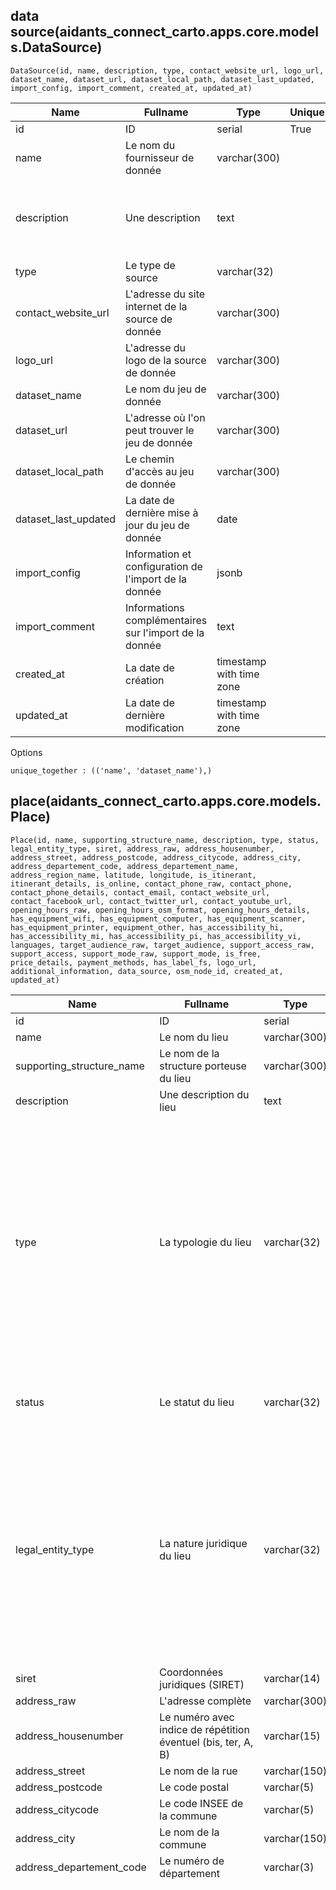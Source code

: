 



## data source(aidants_connect_carto.apps.core.models.DataSource)

```
DataSource(id, name, description, type, contact_website_url, logo_url, dataset_name, dataset_url, dataset_local_path, dataset_last_updated, import_config, import_comment, created_at, updated_at)
```

|Name|Fullname|Type|Unique|Null/Blank|Comment|Example|
|---|---|---|---|---|---|---|
|id |ID |serial |True |Blank | | |
|name |Le nom du fournisseur de donnée |varchar(300) | | | | |
|description |Une description |text | |Blank | |Plus de détails sur la source de donnée |
|type |Le type de source |varchar(32) | | | | |
|contact_website_url |L'adresse du site internet de la source de donnée |varchar(300) | |Blank | | |
|logo_url |L'adresse du logo de la source de donnée |varchar(300) | |Blank | | |
|dataset_name |Le nom du jeu de donnée |varchar(300) | | | | |
|dataset_url |L'adresse où l'on peut trouver le jeu de donnée |varchar(300) | |Blank | | |
|dataset_local_path |Le chemin d'accès au jeu de donnée |varchar(300) | | | | |
|dataset_last_updated |La date de dernière mise à jour du jeu de donnée |date | |Both | | |
|import_config |Information et configuration de l'import de la donnée |jsonb | |Both | | |
|import_comment |Informations complémentaires sur l'import de la donnée |text | |Blank | | |
|created_at |La date de création |timestamp with time zone | |Blank | | |
|updated_at |La date de dernière modification |timestamp with time zone | |Blank | | |

Options
```
unique_together : (('name', 'dataset_name'),)
```


## place(aidants_connect_carto.apps.core.models.Place)

```
Place(id, name, supporting_structure_name, description, type, status, legal_entity_type, siret, address_raw, address_housenumber, address_street, address_postcode, address_citycode, address_city, address_departement_code, address_departement_name, address_region_name, latitude, longitude, is_itinerant, itinerant_details, is_online, contact_phone_raw, contact_phone, contact_phone_details, contact_email, contact_website_url, contact_facebook_url, contact_twitter_url, contact_youtube_url, opening_hours_raw, opening_hours_osm_format, opening_hours_details, has_equipment_wifi, has_equipment_computer, has_equipment_scanner, has_equipment_printer, equipment_other, has_accessibility_hi, has_accessibility_mi, has_accessibility_pi, has_accessibility_vi, languages, target_audience_raw, target_audience, support_access_raw, support_access, support_mode_raw, support_mode, is_free, price_details, payment_methods, has_label_fs, logo_url, additional_information, data_source, osm_node_id, created_at, updated_at)
```

|Name|Fullname|Type|Unique|Null/Blank|Comment|Example|
|---|---|---|---|---|---|---|
|id |ID |serial |True |Blank | | |
|name |Le nom du lieu |varchar(300) | | | |BetaGouv |
|supporting_structure_name |Le nom de la structure porteuse du lieu |varchar(300) | |Blank | |Services du Premier Ministre |
|description |Une description du lieu |text | |Blank | |L'incubateur de Services Numériques de l'État |
|type |La typologie du lieu |varchar(32) | | |**UNE SEULE valeur possible**<br>- Administration - Collectivité territoriale<br>- Association<br>- Bibliothèque - Médiathèque<br>- Commune (Ville, CCAS, Centre Culturel...)<br>- Centre social<br>- Département (UTPAS, MDS, MDSI, UTAS...)<br>- Espace Public Numérique (EPN)<br>- Organisme de formations<br>- Intercommunalité (EPCI)<br>- La Poste<br>- Maison de quartier<br>- Maison de Service au Public (MSAP)<br>- Pôle Emploi<br>- Point Information Médiation Multi Services (PIMMS)<br>- Préfecture, Sous-Préfecture<br>- Organisme de sécurité sociale (CAF, CPAM, CARSAT, MSA...)<br>- Tiers-lieu & coworking, FabLab<br>- Autre, Inconnu |Administration |
|status |Le statut du lieu |varchar(32) | | |**UNE SEULE valeur possible**<br>- Public<br>- Privé<br>- Public / Privé<br>- Autre, Inconnu |Public |
|legal_entity_type |La nature juridique du lieu |varchar(32) | | |**UNE SEULE valeur possible**<br>- Association<br>- Collectivité locale ou territoriale<br>- Coopérative d'Activités et d'Entrepreneur·es (CAE)<br>- Établissement public de coopération intercommunale (EPCI)<br>- Établissement public à caractère industriel et commercial (EPIC)<br>- Établissement public à caractère scientifique, culturel et professionnel (EPSCP)<br>- Groupement d'intérêt public (GIP)<br>- Société par actions simplifiée (SAS)<br>- Société à responsabilité limitée (SARL)<br>- Société par actions simplifiée unipersonnelle (SASU)<br>- société coopérative d’intérêt collectif (SCIC)<br>- Société coopérative et participative (SCOP)<br>- Société publique locale (SPL)<br>- Autre, Inconnu | |
|siret |Coordonnées juridiques (SIRET) |varchar(14) | |Blank | | |
|address_raw |L'adresse complète |varchar(300) | | | |20 Avenue de Ségur 75007 Paris |
|address_housenumber |Le numéro avec indice de répétition éventuel (bis, ter, A, B) |varchar(15) | |Blank | |20 |
|address_street |Le nom de la rue |varchar(150) | |Blank | |Avenue de Ségur |
|address_postcode |Le code postal |varchar(5) | |Blank | |75007 |
|address_citycode |Le code INSEE de la commune |varchar(5) | |Blank | |75107 |
|address_city |Le nom de la commune |varchar(150) | |Blank | |Paris |
|address_departement_code |Le numéro de département |varchar(3) | |Blank | |75 |
|address_departement_name |Le nom du département |varchar(150) | |Blank |**UNE SEULE valeur possible**<br>- Ain (01)<br>- Aisne (02)<br>- Allier (03)<br>- Alpes-de-Haute-Provence (04)<br>- Hautes-Alpes (05)<br>- Alpes-Maritimes (06)<br>- Ardèche (07)<br>- Ardennes (08)<br>- Ariège (09)<br>- Aube (10)<br>- Aude (11)<br>- Aveyron (12)<br>- Bouches-du-Rhône (13)<br>- Calvados (14)<br>- Cantal (15)<br>- Charente (16)<br>- Charente-Maritime (17)<br>- Cher (18)<br>- Corrèze (19)<br>- Corse-du-Sud (2A)<br>- Haute-Corse (2B)<br>- Côte-d'Or (21)<br>- Côtes-d'Armor (22)<br>- Creuse (23)<br>- Dordogne (24)<br>- Doubs (25)<br>- Drôme (26)<br>- Eure (27)<br>- Eure-et-Loir (28)<br>- Finistère (29)<br>- Gard (30)<br>- Haute-Garonne (31)<br>- Gers (32)<br>- Gironde (33)<br>- Hérault (34)<br>- Ille-et-Vilaine (35)<br>- Indre (36)<br>- Indre-et-Loire (37)<br>- Isère (38)<br>- Jura (39)<br>- Landes (40)<br>- Loir-et-Cher (41)<br>- Loire (42)<br>- Haute-Loire (43)<br>- Loire-Atlantique (44)<br>- Loiret (45)<br>- Lot (46)<br>- Lot-et-Garonne (47)<br>- Lozère (48)<br>- Maine-et-Loire (49)<br>- Manche (50)<br>- Marne (51)<br>- Haute-Marne (52)<br>- Mayenne (53)<br>- Meurthe-et-Moselle (54)<br>- Meuse (55)<br>- Morbihan (56)<br>- Moselle (57)<br>- Nièvre (58)<br>- Nord (59)<br>- Oise (60)<br>- Orne (61)<br>- Pas-de-Calais (62)<br>- Puy-de-Dôme (63)<br>- Pyrénées-Atlantiques (64)<br>- Hautes-Pyrénées (65)<br>- Pyrénées-Orientales (66)<br>- Bas-Rhin (67)<br>- Haut-Rhin (68)<br>- Rhône (69)<br>- Haute-Saône (70)<br>- Saône-et-Loire (71)<br>- Sarthe (72)<br>- Savoie (73)<br>- Haute-Savoie (74)<br>- Paris (75)<br>- Seine-Maritime (76)<br>- Seine-et-Marne (77)<br>- Yvelines (78)<br>- Deux-Sèvres (79)<br>- Somme (80)<br>- Tarn (81)<br>- Tarn-et-Garonne (82)<br>- Var (83)<br>- Vaucluse (84)<br>- Vendée (85)<br>- Vienne (86)<br>- Haute-Vienne (87)<br>- Vosges (88)<br>- Yonne (89)<br>- Territoire de Belfort (90)<br>- Essonne (91)<br>- Hauts-de-Seine (92)<br>- Seine-Saint-Denis (93)<br>- Val-de-Marne (94)<br>- Val-d'Oise (95)<br>- Guadeloupe (971)<br>- Martinique (972)<br>- Guyane (973)<br>- La Réunion (974)<br>- Mayotte (976) |Paris |
|address_region_name |Le nom de la région |varchar(150) | |Blank |**UNE SEULE valeur possible**<br>- Auvergne-Rhône-Alpes<br>- Bourgogne-Franche-Comté<br>- Bretagne<br>- Centre-Val de Loire<br>- Corse<br>- Grand Est<br>- Hauts-de-France<br>- Île-de-France<br>- Normandie<br>- Nouvelle-Aquitaine<br>- Occitanie<br>- Pays de la Loire<br>- Provence-Alpes-Côte d'Azur<br>- Guadeloupe<br>- Martinique<br>- Guyane<br>- La Réunion<br>- Mayotte |Île-de-France |
|latitude |La latitude (coordonnée géographique) |double precision | |Both | |48.850699 |
|longitude |La longitude (coordonnée géographique) |double precision | |Both | |2.308628 |
|is_itinerant |Le lieu est-il itinérant ? |boolean | | | | |
|itinerant_details |Le details des déplacements |text | |Blank | | |
|is_online |Le lieu est-il uniquement en ligne ? |boolean | | | | |
|contact_phone_raw |Le numéro de téléphone brut |varchar(300) | | | | |
|contact_phone |Le numéro de téléphone |varchar(10) | |Both | |0123456789 |
|contact_phone_details |Le details du numéro de téléphone (horaires, prix, ...) |text | |Blank | | |
|contact_email |Le courriel |varchar(150) | |Blank | |exemple@email.fr |
|contact_website_url |L'adresse du site internet |varchar(300) | |Blank | |https://beta.gouv.fr/ |
|contact_facebook_url |L'adresse de la page Facebook |varchar(300) | |Blank | | |
|contact_twitter_url |L'adresse de la page Twitter |varchar(300) | |Blank | |https://twitter.com/betagouv |
|contact_youtube_url |L'adresse de la page Youtube |varchar(300) | |Blank | | |
|opening_hours_raw |Les horaires d'ouverture brut |text | |Blank | |Du lundi au vendredi de 8h à 20h |
|opening_hours_osm_format |Les horaires d'ouverture au format OpenStreetMap |varchar(150) | |Blank | |Mo-Fr 8:00-20:00 |
|opening_hours_details |Des détails supplémentaires sur les horaires d'ouverture |text | |Blank | |sur rendez-vous le Mardi, porte-ouvertes le Mercredi, ... |
|has_equipment_wifi |WiFi |boolean | | | | |
|has_equipment_computer |Ordinateur |boolean | | | | |
|has_equipment_scanner |Scanner |boolean | | | | |
|has_equipment_printer |Imprimante |boolean | | | | |
|equipment_other |Autres équipements disponibles |varchar(300) | |Blank | | |
|has_accessibility_hi |Handicap auditif |boolean | | | | |
|has_accessibility_mi |Handicap moteur |boolean | | | | |
|has_accessibility_pi |Handicap intellectuel ou psychique |boolean | | | | |
|has_accessibility_vi |Handicap visuel |boolean | | | | |
|languages |Langues parlées |varchar(150) | |Blank | |Français, Anglais, ... |
|target_audience_raw |Public(s) cible brut |text | |Blank | | |
|target_audience |Public(s) cible |varchar(32)[] | |Blank |**PLUSIEURS valeurs possible**<br>- Tout public<br>- Allocataires<br>- Demandeurs d'emploi<br>- Étrangers<br>- Familles<br>- -25 ans, Jeunes<br>- Personnes en situation de handicap<br>- Séniors | |
|support_access_raw |Modalité(s) d'accès brut |text | |Blank | | |
|support_access |Modalité(s) d'accès |varchar(32)[] | |Blank |**PLUSIEURS valeurs possible**<br>- Accès libre<br>- Sur inscription ou rendez-vous<br>- Public cible uniquement<br>- Adhérents uniquement |libre, inscription, adhérent, ... |
|support_mode_raw |Modalité(s) d'accompagnement brut |text | |Blank | | |
|support_mode |Modalité(s) d'accompagnement |varchar(32)[] | |Blank |**PLUSIEURS valeurs possible**<br>- Individuel, Personnalisé<br>- Collectif |individuel, collectif, ... |
|is_free |Le lieu est-il gratuit ? |boolean | | | | |
|price_details |Le details des prix du lieu |text | |Blank | | |
|payment_methods |Les moyens de paiement |varchar(150) | |Blank | |Espèces, Carte Bancaire, ... |
|has_label_fs |Labellisé France Service |boolean | | | | |
|logo_url |L'adresse du logo du lieu |varchar(300) | |Blank | |https://beta.gouv.fr/img/logo_twitter_image-2019.jpg |
|additional_information |Informations additionnelles stockées au format JSON |jsonb | |Both | | |
|data_source |data source |integer | |Null |FK:aidants_connect_carto.apps.core.models.DataSource | |
|osm_node_id |OpenStreetMap node id |integer | |Both | |5266052428 |
|created_at |La date de création |timestamp with time zone | |Blank | | |
|updated_at |La date de dernière modification |timestamp with time zone | |Blank | | |

Options
```
ordering : ['id']
```


## service(aidants_connect_carto.apps.core.models.Service)

```
Service(id, name, description, siret, target_audience, support_access, support_mode, schedule_hours_raw, schedule_hours_osm_format, is_free, price_details, payment_methods, has_label_aidants_connect, label_other, additional_information, place, created_at, updated_at)
```

|Name|Fullname|Type|Unique|Null/Blank|Comment|Example|
|---|---|---|---|---|---|---|
|id |ID |serial |True |Blank | | |
|name |Le nom du service |varchar(300) | | | | |
|description |Une description du service |text | |Blank | | |
|siret |Coordonnées juridiques (SIRET) |varchar(14) | |Blank | | |
|target_audience |Public cible (s'il est différent du public cible du lieu) |varchar(32)[] | |Blank |**PLUSIEURS valeurs possible**<br>- Tout public<br>- Allocataires<br>- Demandeurs d'emploi<br>- Étrangers<br>- Familles<br>- -25 ans, Jeunes<br>- Personnes en situation de handicap<br>- Séniors | |
|support_access |Modalités d'accès (si différent du lieu) |varchar(32) | |Blank |**UNE SEULE valeur possible**<br>- Accès libre<br>- Sur inscription ou rendez-vous<br>- Public cible uniquement<br>- Adhérents uniquement |libre, inscription, adhérent, ... |
|support_mode |Modalités d'accompagnement (si différent du lieu) |varchar(32) | |Blank |**UNE SEULE valeur possible**<br>- Individuel, Personnalisé<br>- Collectif |individuel, collectif, ... |
|schedule_hours_raw |Les horaires du service (s'ils sont différents des horaires du lieu) |text | |Blank | |Le mardi de 14h à 18h |
|schedule_hours_osm_format |Les horaires du service au format OpenStreetMap |varchar(150) | |Blank | |Tu 14:00-18:00 |
|is_free |Le service est-il gratuit ? |boolean | | | | |
|price_details |Le details des prix du service |text | |Blank | | |
|payment_methods |Les moyens de paiements spécifiques à ce service |text | |Blank | | |
|has_label_aidants_connect |Labellisé Aidants Connect |boolean | | | | |
|label_other |Autres labels |varchar(300) | |Blank | | |
|additional_information |Informations additionnelles stockées au format JSON |jsonb | |Both | | |
|place |place |integer | | |FK:aidants_connect_carto.apps.core.models.Place | |
|created_at |La date de création |timestamp with time zone | |Blank | | |
|updated_at |La date de dernière modification |timestamp with time zone | |Blank | | |

Options
```
ordering : ['id']
```
